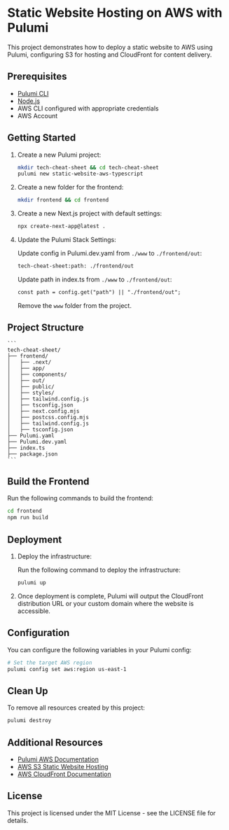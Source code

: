 # Static Website Hosting on AWS with Pulumi

This project demonstrates how to deploy a static website to AWS using Pulumi, configuring S3 for hosting and CloudFront for content delivery.

## Prerequisites

- [Pulumi CLI](https://www.pulumi.com/docs/get-started/install/)
- [Node.js](https://nodejs.org/en/download/)
- AWS CLI configured with appropriate credentials
- AWS Account

## Getting Started

1. Create a new Pulumi project:

    ```bash
    mkdir tech-cheat-sheet && cd tech-cheat-sheet
    pulumi new static-website-aws-typescript
    ```

2. Create a new folder for the frontend:

    ```bash
    mkdir frontend && cd frontend
    ```

3. Create a new Next.js project with default settings:

    ```bash
    npx create-next-app@latest .
    ```

4. Update the Pulumi Stack Settings:

    Update config in Pulumi.dev.yaml from `./www` to `./frontend/out`:

    ```txt
    tech-cheat-sheet:path: ./frontend/out
    ```

    Update path in index.ts from `./www` to `./frontend/out`:

    ```txt
    const path = config.get("path") || "./frontend/out";
    ```

    Remove the `www` folder from the project.

## Project Structure

    ```
    tech-cheat-sheet/
    ├── frontend/
    │   ├── .next/
    │   ├── app/
    │   ├── components/
    │   ├── out/
    │   ├── public/
    │   ├── styles/
    │   ├── tailwind.config.js
    │   ├── tsconfig.json
    │   ├── next.config.mjs
    │   ├── postcss.config.mjs
    │   ├── tailwind.config.js
    │   ├── tsconfig.json
    ├── Pulumi.yaml
    ├── Pulumi.dev.yaml
    ├── index.ts
    ├── package.json
    ```

## Build the Frontend

Run the following commands to build the frontend:

```bash
cd frontend
npm run build
```

## Deployment

1. Deploy the infrastructure:

    Run the following command to deploy the infrastructure:

    ```bash
    pulumi up
    ```

2. Once deployment is complete, Pulumi will output the CloudFront distribution URL or your custom domain where the website is accessible.

## Configuration

You can configure the following variables in your Pulumi config:

```bash
# Set the target AWS region
pulumi config set aws:region us-east-1

```

## Clean Up

To remove all resources created by this project:

```bash
pulumi destroy
```

## Additional Resources

- [Pulumi AWS Documentation](https://www.pulumi.com/docs/aws/)
- [AWS S3 Static Website Hosting](https://docs.aws.amazon.com/AmazonS3/latest/dev/WebsiteHosting.html)
- [AWS CloudFront Documentation](https://docs.aws.amazon.com/AmazonCloudFront/latest/DeveloperGuide/Introduction.html)

## License

This project is licensed under the MIT License - see the LICENSE file for details.

